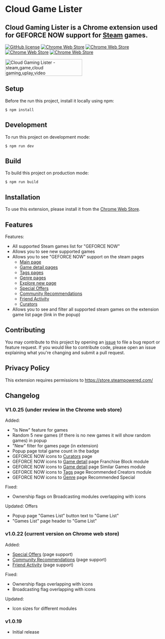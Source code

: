 # Cloud Game Lister

## Cloud Gaming Lister is a Chrome extension used for GEFORCE NOW support for [Steam](https://store.steampowered.com/) games.

[![GitHub license](https://img.shields.io/badge/license-APACHE-blue.svg)](https://github.com/aducad/cloud-game-lister/blob/master/LICENSE)
[![Chrome Web Store](https://img.shields.io/chrome-web-store/d/cpmaennmoijiboghaekpledlgbojhdml.svg)](https://chrome.google.com/webstore/detail/cloud-gaming-lister/cpmaennmoijiboghaekpledlgbojhdml)
[![Chrome Web Store](https://img.shields.io/chrome-web-store/stars/cpmaennmoijiboghaekpledlgbojhdml.svg)](https://chrome.google.com/webstore/detail/cloud-gaming-lister/cpmaennmoijiboghaekpledlgbojhdml)
[![Chrome Web Store](https://img.shields.io/chrome-web-store/rating-count/cpmaennmoijiboghaekpledlgbojhdml.svg)](https://chrome.google.com/webstore/detail/cloud-gaming-lister/cpmaennmoijiboghaekpledlgbojhdml)
[![Chrome Web Store](https://img.shields.io/chrome-web-store/price/cpmaennmoijiboghaekpledlgbojhdml.svg)](https://chrome.google.com/webstore/detail/cloud-gaming-lister/cpmaennmoijiboghaekpledlgbojhdml)

<a href="https://www.producthunt.com/posts/cloud-gaming-lister?utm_source=badge-featured&utm_medium=badge&utm_souce=badge-cloud-gaming-lister" target="_blank"><img src="https://api.producthunt.com/widgets/embed-image/v1/featured.svg?post_id=292030&theme=dark" alt="Cloud Gaming Lister - steam,game,cloud gaming,uplay,video game,epic,xcloud | Product Hunt" style="width: 250px; height: 54px;" width="250" height="54" /></a>

## Setup

Before the run this project, install it locally using npm:

```
$ npm install
```

## Development

To run this project on development mode:

```
$ npm run dev
```

## Build

To build this project on production mode:

```
$ npm run build
```

## Installation

To use this extension, please install it from the [Chrome Web Store](https://chrome.google.com/webstore/detail/cloud-gaming-lister/cpmaennmoijiboghaekpledlgbojhdml).

## Features

Features:

- All supported Steam games list for "GEFORCE NOW"
- Allows you to see new supported games
- Allows you to see "GEFORCE NOW" support on the steam pages
  - [Main page](https://store.steampowered.com/)
  - [Game detail pages](https://store.steampowered.com/app/680420/OUTRIDERS/)
  - [Tags pages](https://store.steampowered.com/tags/en/Competitive)
  - [Genre pages](https://store.steampowered.com/genre/Free%20to%20Play/)
  - [Explore new page](https://store.steampowered.com/explore/new)
  - [Special Offers](https://store.steampowered.com/specials)
  - [Community Recommendations](https://store.steampowered.com/communityrecommendations/)
  - [Friend Activity](https://store.steampowered.com/recommended/friendactivity/)
  - [Curators](https://store.steampowered.com/curators/)
- Allows you to see and filter all supported steam games on the extension game list page (link in the popup)

## Contributing

You may contribute to this project by opening an [issue](issues) to file a bug report or feature request. If you would like to contribute code, please open an issue explaining what you're changing and submit a pull request.

## Privacy Policy

This extension requires permissions to <https://store.steampowered.com/>

## Changelog

### V1.0.25 (under review in the Chrome web store)

Added:

- "Is New" feature for games
- Random 5 new games (if there is no new games it will show random games) in popup
- "New" filter for games page (in extension)
- Popup page total game count in the badge
- GEFORCE NOW icons to [Curators](https://store.steampowered.com/curators/) page
- GEFORCE NOW icons to [Game detail](https://store.steampowered.com/app/1139900/Ghostrunner/) page Franchise Block module
- GEFORCE NOW icons to [Game detail](https://store.steampowered.com/app/1139900/Ghostrunner/) page Similar Games module
- GEFORCE NOW icons to [Tags](https://store.steampowered.com/tags/en/Competitive) page Recommended Creators module
- GEFORCE NOW icons to [Genre](https://store.steampowered.com/genre/Free%20to%20Play/) page Recommended Special

Fixed:

- Ownership flags on Broadcasting modules overlapping with icons

Updated:
Offers

- Popup page "Games List" button text to "Game List"
- "Games List" page header to "Game List"

### v1.0.22 (current version on Chrome web store)

Added:

- [Special Offers](https://store.steampowered.com/specials) (page support)
- [Community Recommendations](https://store.steampowered.com/communityrecommendations/) (page support)
- [Friend Activity](https://store.steampowered.com/recommended/friendactivity/) (page support)

Fixed:

- Ownership flags overlapping with icons
- Broadcasting flag overlapping with icons

Updated:

- Icon sizes for different modules

### v1.0.19

- Initial release
